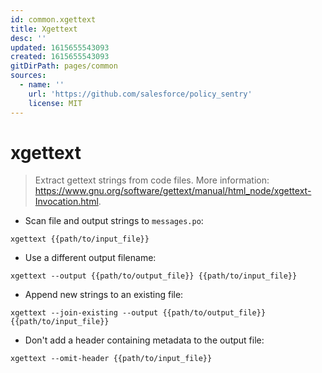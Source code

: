 ```yaml
---
id: common.xgettext
title: Xgettext
desc: ''
updated: 1615655543093
created: 1615655543093
gitDirPath: pages/common
sources:
  - name: ''
    url: 'https://github.com/salesforce/policy_sentry'
    license: MIT
---
```

# xgettext

> Extract gettext strings from code files.
> More information: <https://www.gnu.org/software/gettext/manual/html_node/xgettext-Invocation.html>.

- Scan file and output strings to `messages.po`:

`xgettext {{path/to/input_file}}`

- Use a different output filename:

`xgettext --output {{path/to/output_file}} {{path/to/input_file}}`

- Append new strings to an existing file:

`xgettext --join-existing --output {{path/to/output_file}} {{path/to/input_file}}`

- Don't add a header containing metadata to the output file:

`xgettext --omit-header {{path/to/input_file}}`

